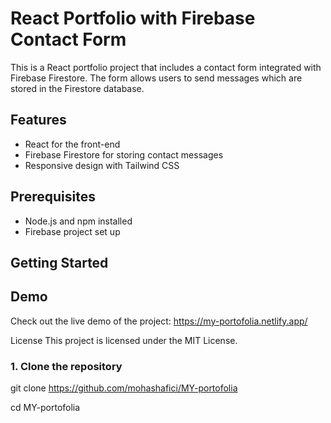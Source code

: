 # React Portfolio with Firebase Contact Form

This is a React portfolio project that includes a contact form integrated with Firebase Firestore. The form allows users to send messages which are stored in the Firestore database.

## Features

- React for the front-end
- Firebase Firestore for storing contact messages
- Responsive design with Tailwind CSS

## Prerequisites

- Node.js and npm installed
- Firebase project set up

## Getting Started

## Demo
Check out the live demo of the project: https://my-portofolia.netlify.app/

License
This project is licensed under the MIT License.

### 1. Clone the repository

git clone https://github.com/mohashafici/MY-portofolia

cd MY-portofolia



